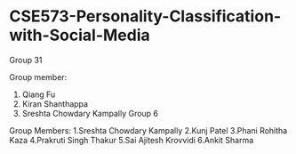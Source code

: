 # CSE573-Personality-Classification-with-Social-Media


Group 31

Group member:
1. Qiang Fu
2. Kiran Shanthappa
3. Sreshta Chowdary Kampally
Group 6

Group Members:
1.Sreshta Chowdary Kampally
2.Kunj Patel
3.Phani Rohitha Kaza
4.Prakruti Singh Thakur
5.Sai Ajitesh Krovvidi
6.Ankit Sharma
